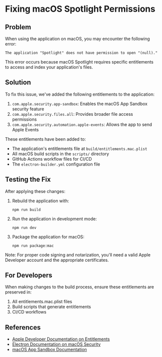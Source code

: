 # Fixing macOS Spotlight Permissions

## Problem

When using the application on macOS, you may encounter the following error:

```
The application "Spotlight" does not have permission to open "(null)."
```

This error occurs because macOS Spotlight requires specific entitlements to access and index your application's files.

## Solution

To fix this issue, we've added the following entitlements to the application:

1. `com.apple.security.app-sandbox`: Enables the macOS App Sandbox security feature
2. `com.apple.security.files.all`: Provides broader file access permissions
3. `com.apple.security.automation.apple-events`: Allows the app to send Apple Events

These entitlements have been added to:

- The application's entitlements file at `build/entitlements.mac.plist`
- All macOS build scripts in the `scripts/` directory
- GitHub Actions workflow files for CI/CD
- The `electron-builder.yml` configuration file

## Testing the Fix

After applying these changes:

1. Rebuild the application with:
   ```
   npm run build
   ```

2. Run the application in development mode:
   ```
   npm run dev
   ```

3. Package the application for macOS:
   ```
   npm run package:mac
   ```

Note: For proper code signing and notarization, you'll need a valid Apple Developer account and the appropriate certificates.

## For Developers

When making changes to the build process, ensure these entitlements are preserved in:

1. All entitlements.mac.plist files 
2. Build scripts that generate entitlements
3. CI/CD workflows

## References

- [Apple Developer Documentation on Entitlements](https://developer.apple.com/documentation/bundleresources/entitlements)
- [Electron Documentation on macOS Security](https://www.electronjs.org/docs/latest/tutorial/security)
- [macOS App Sandbox Documentation](https://developer.apple.com/documentation/security/app_sandbox) 